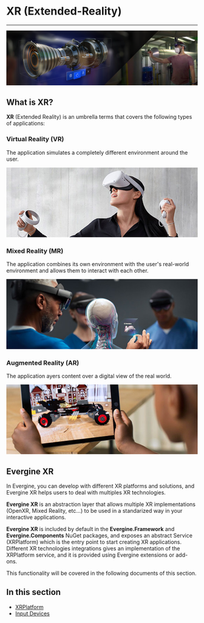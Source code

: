 # XR (Extended-Reality)
---

![Evergine XR](images/xr.png)

## What is XR?

**XR** (Extended Reality) is an umbrella terms that covers the following types of applications:

### **Virtual Reality (VR)**

The application simulates a completely different environment around the user.

![VR](images/vr.jpg)

### **Mixed Reality (MR)** 

The application combines its own environment with the user's real-world environment and allows them to interact with each other.

![VR](images/mr.jpg)

### **Augmented Reality (AR)**
The application ayers content over a digital view of the real world.

![AR](images/ar.jpg)


## Evergine XR

In Evergine, you can develop with different XR platforms and solutions, and Evergine XR helps users to deal with multiples XR technologies.

**Evergine XR** is an abstraction layer that allows multiple XR implementations (OpenXR, Mixed Reality, etc...) to be used in a standarized way in your interactive applications.

**Evergine XR** is included by default in the **Evergine.Framework** and **Evergine.Components** NuGet packages, and exposes an abstract Service (XRPlatform) which is the entry point to start creating XR applications. Different XR technologies integrations gives an implementation of the XRPlatform service, and it is provided using Evergine extensions or add-ons. 

This functionality will be covered in the following documents of this section.

## In this section

* [XRPlatform](xrplatform.md)
* [Input Devices](input_tracking/index.md)